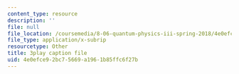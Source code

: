 ```yaml
---
content_type: resource
description: ''
file: null
file_location: /coursemedia/8-06-quantum-physics-iii-spring-2018/4e0efce92bc75669a1961b85ffc6f27b_GZzrMyY01tE.vtt
file_type: application/x-subrip
resourcetype: Other
title: 3play caption file
uid: 4e0efce9-2bc7-5669-a196-1b85ffc6f27b
---
```

